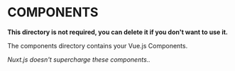# COMPONENTS

**This directory is not required, you can delete it if you don't want to use it.**

The components directory contains your Vue.js Components.

_Nuxt.js doesn't supercharge these components.._
